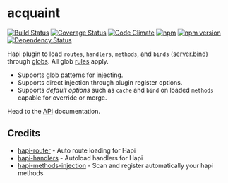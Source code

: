 # acquaint
[![Build Status](https://travis-ci.org/genediazjr/acquaint.svg?branch=master)](https://travis-ci.org/genediazjr/acquaint)
[![Coverage Status](https://coveralls.io/repos/github/genediazjr/acquaint/badge.svg?branch=master)](https://coveralls.io/github/genediazjr/acquaint?branch=master)
[![Code Climate](https://codeclimate.com/github/genediazjr/acquaint/badges/gpa.svg)](https://codeclimate.com/github/genediazjr/acquaint)
[![npm](https://img.shields.io/npm/dt/acquaint.svg?maxAge=2592000)](https://www.npmjs.com/acquaint)
[![npm version](https://badge.fury.io/js/acquaint.svg)](https://www.npmjs.com/acquaint)
[![Dependency Status](https://david-dm.org/genediazjr/acquaint.svg)](https://david-dm.org/genediazjr/acquaint)

Hapi plugin to load `routes`, `handlers`, `methods`, and `binds` ([server.bind](http://hapijs.com/api#serverbindcontext)) through [globs](https://github.com/isaacs/node-glob).
All glob [rules](https://github.com/isaacs/node-glob/blob/master/README.md) apply.

* Supports glob patterns for injecting.
* Supports direct injection through plugin register options.
* Supports *default options* such as `cache` and `bind` on loaded `methods` capable for override or merge.

Head to the [API](API.md) documentation.

## Credits
* [hapi-router](https://github.com/bsiddiqui/hapi-router) - Auto route loading for Hapi
* [hapi-handlers](https://github.com/ar4mirez/hapi-handlers) - Autoload handlers for Hapi
* [hapi-methods-injection](https://github.com/amgohan/hapi-methods-injection) - Scan and register automatically your hapi methods
